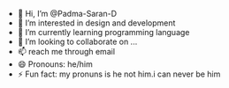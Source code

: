 - 👋 Hi, I’m @Padma-Saran-D
- 👀 I’m interested in design and development
- 🌱 I’m currently learning programming language
- 💞️ I’m looking to collaborate on ...
- 📫 reach me through email
- 😄 Pronouns: he/him
- ⚡ Fun fact: my pronuns is he not him.i can never be him

<!---
Padma-Saran-D/Padma-Saran-D is a ✨ special ✨ repository because its `README.md` (this file) appears on your GitHub profile.
You can click the Preview link to take a look at your changes.
--->
